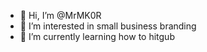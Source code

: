 - 👋 Hi, I’m @MrMK0R
- 👀 I’m interested in small business branding
- 🌱 I’m currently learning how to hitgub

<!---
MrMK0R/MrMK0R is a ✨ special ✨ repository because its `README.md` (this file) appears on your GitHub profile.
You can click the Preview link to take a look at your changes.
--->
